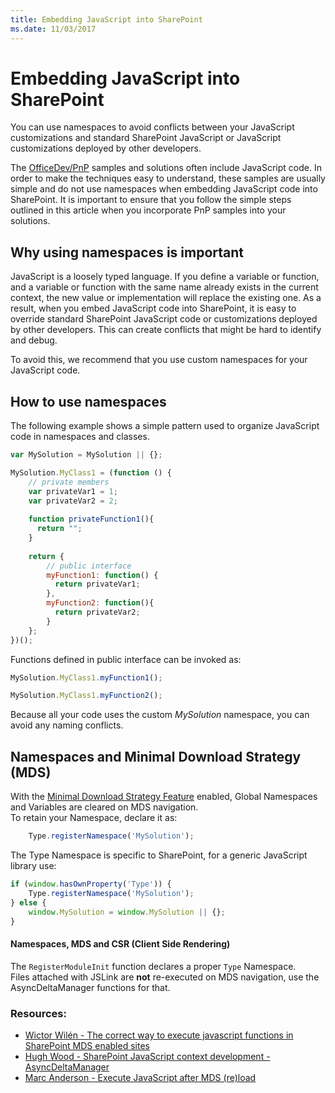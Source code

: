 ```yaml
---
title: Embedding JavaScript into SharePoint
ms.date: 11/03/2017
---
```

# Embedding JavaScript into SharePoint

You can use namespaces to avoid conflicts between your JavaScript customizations and standard SharePoint JavaScript or JavaScript customizations deployed by other developers. 

The [OfficeDev/PnP](https://github.com/SharePoint/PnP/) samples and solutions often include JavaScript code. In order to make the techniques easy to understand, these samples are usually simple and do not use namespaces when embedding JavaScript code into SharePoint. It is important to ensure that you follow the simple steps outlined in this article when you incorporate PnP samples into your solutions.

## Why using namespaces is important
<a name="sectionSection0"> </a>

JavaScript is a loosely typed language. If you define a variable or function, and a variable or function with the same name already exists in the current context, the new value or implementation will replace the existing one.
As a result, when you embed JavaScript code into SharePoint, it is easy to override standard SharePoint JavaScript code or customizations deployed by other developers.
This can create conflicts that might be hard to identify and debug.

To avoid this, we recommend that you use custom namespaces for your JavaScript code.

## How to use namespaces
<a name="sectionSection1"> </a>

The following example shows a simple pattern used to organize JavaScript code in namespaces and classes.

```JavaScript
var MySolution = MySolution || {};

MySolution.MyClass1 = (function () {
    // private members
    var privateVar1 = 1;
    var privateVar2 = 2;
    
    function privateFunction1(){
      return "";
    }
    
    return {
        // public interface
        myFunction1: function() {
          return privateVar1;
        },
        myFunction2: function(){
          return privateVar2;
        }
    };
})();
```

Functions defined in public interface can be invoked as:

```JavaScript
MySolution.MyClass1.myFunction1();

MySolution.MyClass1.myFunction2();
```

Because all your code uses the custom *MySolution* namespace, you can avoid any naming conflicts.

## Namespaces and Minimal Download Strategy (MDS)

With the [Minimal Download Strategy Feature](https://msdn.microsoft.com/en-us/library/office/dn456544.aspx) enabled, Global Namespaces and Variables are cleared on MDS navigation.   
To retain your Namespace, declare it as:

```JavaScript
    Type.registerNamespace('MySolution');
```

The Type Namespace is specific to SharePoint,  for a generic JavaScript library use:

```JavaScript
if (window.hasOwnProperty('Type')) {
    Type.registerNamespace('MySolution');
} else {
    window.MySolution = window.MySolution || {};
}
```

#### Namespaces, MDS and CSR (Client Side Rendering)

The ``RegisterModuleInit`` function declares a proper ``Type`` Namespace.  
Files attached with JSLink are **not** re-executed on MDS navigation, use the AsyncDeltaManager functions for that.

### Resources:

* [Wictor Wilén - The correct way to execute javascript functions in SharePoint MDS enabled sites](http://www.wictorwilen.se/the-correct-way-to-execute-javascript-functions-in-sharepoint-2013-mds-enabled-sites)
* [Hugh Wood - SharePoint JavaScript context development - AsyncDeltaManager](https://rencore.com/blog/sharepoint-javascript-context-development-part-4-the-way-of-the-async-delta-manager/)
* [Marc Anderson - Execute JavaScript after MDS (re)load](http://blog.symprogress.com/2013/09/sharepoint-2013-execute-javascript-function-after-mds-load/)
